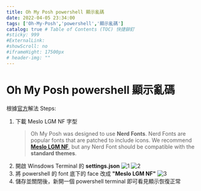 ```yaml
---
title: Oh My Posh powershell 顯示亂碼
date: 2022-04-05 23:34:00
tags: ['Oh-My-Posh','powershell','顯示亂碼']
catalog: true # Table of Contents (TOC) 快捷鉚釘
#sticky: 999
#ExternalLink: 
#showScroll: no
#iframeHight: 17500px
# header-img: ""
---
```

# Oh My Posh powershell 顯示亂碼
根據[官方](https://ohmyposh.dev/docs/config-fonts)解法 Steps:
1. 下載 Meslo LGM NF 字型
    > Oh My Posh was designed to use **Nerd Fonts**. Nerd Fonts are popular fonts that are patched to include icons. We recommend [**Meslo LGM NF**](https://github.com/ryanoasis/nerd-fonts/releases/download/v2.1.0/Meslo.zip), but any Nerd Font should be compatible with the **standard themes**.
2. 開啟 Winsdows Terminal 的 **settings.json**
    ![1](https://i.imgur.com/c0sweJe.png)
    ![2](https://i.imgur.com/0REzlfj.png)
3. 將 powershell 的 font 底下的 face 改成 **"Meslo LGM NF"**
    ![3](https://i.imgur.com/BycczG3.png)
4. 儲存並關閉後，新開一個 powershell terminal 即可看見顯示恢復正常
 